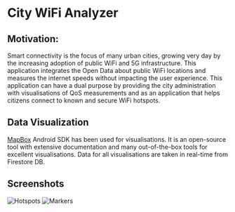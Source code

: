# City WiFi Analyzer
## Motivation:
Smart connectivity is the focus of many urban cities, growing very day by the increasing adoption of public WiFi and 5G infrastructure. This application integrates the Open Data about public WiFi locations and measures the internet speeds without impacting the user experience. This application can have a dual purpose by providing the city administration with visualisations of QoS measurements and as an application that helps citizens connect to known and secure WiFi hotspots.
## Data Visualization
[MapBox](https://www.mapbox.com) Android SDK has been used for visualisations. It is an open-source tool with extensive documentation and many out-of-the-box tools for excellent visualisations. Data for all visualisations are taken in real-time from Firestore DB.
## Screenshots
![Hotspots](https://photos.google.com/share/AF1QipN0u2RY0Z12qsDfTpRwILfV2XiyQnJVwOU0yA8Cb07oI_U_BU5dnDrk831A2s1bqA/photo/AF1QipPyJtZVg7U-v2vgEA7cAL5AUOK4WznZQVav3_Yg?key=LXlRUWJUUTVqUjlQWTEzakFDbXZ6UWc0OGc2cEVB)
![Markers](https://photos.google.com/share/AF1QipN0u2RY0Z12qsDfTpRwILfV2XiyQnJVwOU0yA8Cb07oI_U_BU5dnDrk831A2s1bqA/photo/AF1QipPaqxze10Sod1lYJfFSLja9UmcXx8s3nihwvm0h?key=LXlRUWJUUTVqUjlQWTEzakFDbXZ6UWc0OGc2cEVB)
